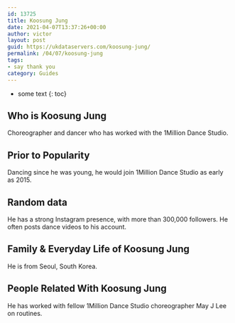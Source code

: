 ```yaml
---
id: 13725
title: Koosung Jung
date: 2021-04-07T13:37:26+00:00
author: victor
layout: post
guid: https://ukdataservers.com/koosung-jung/
permalink: /04/07/koosung-jung
tags:
- say thank you
category: Guides
---
```


* some text
{: toc}


## Who is Koosung Jung



Choreographer and dancer who has worked with the 1Million Dance Studio.

                
                
                
## Prior to Popularity



Dancing since he was young, he would join 1Million Dance Studio as early as 2015.

                
                
                
## Random data



He has a strong Instagram presence, with more than 300,000 followers. He often posts dance videos to his account.

                
                
                
## Family & Everyday Life of Koosung Jung



He is from Seoul, South Korea.

                
                
                
## People Related With Koosung Jung



He has worked with fellow 1Million Dance Studio choreographer May J Lee on routines.

                
              
            
          
          
          